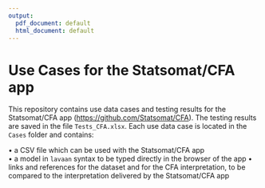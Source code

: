 ```yaml
---
output:
  pdf_document: default
  html_document: default
---
```

# Use Cases for the Statsomat/CFA app

This repository contains use data cases and testing results for the Statsomat/CFA app (https://github.com/Statsomat/CFA). The testing results are saved in the file `Tests_CFA.xlsx`. Each use data case is located in the `Cases` folder and contains:  

•	a CSV file which can be used with the Statsomat/CFA app  
•	a model in `lavaan` syntax to be typed directly in the browser of the app 
•	links and references for the dataset and for the CFA interpretation, to be compared to the interpretation delivered by the Statsomat/CFA app






